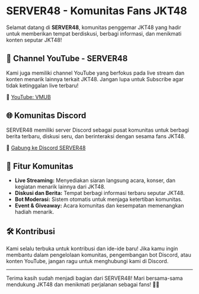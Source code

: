 # SERVER48 - Komunitas Fans JKT48

Selamat datang di **SERVER48**, komunitas penggemar JKT48 yang hadir untuk memberikan tempat berdiskusi, berbagi informasi, dan menikmati konten seputar JKT48!

## 🎥 Channel YouTube - SERVER48
Kami juga memiliki channel YouTube yang berfokus pada live stream dan konten menarik lainnya terkait JKT48. Jangan lupa untuk Subscribe agar tidak ketinggalan live terbaru!

🔗 [YouTube: VMUB](https://www.youtube.com/VMUB)

## 🌐 Komunitas Discord
SERVER48 memiliki server Discord sebagai pusat komunitas untuk berbagi berita terbaru, diskusi seru, dan berinteraksi dengan sesama fans JKT48.

💬 [Gabung ke Discord SERVER48](https://discord.gg/server48)

## 🚀 Fitur Komunitas
- **Live Streaming:** Menyediakan siaran langsung acara, konser, dan kegiatan menarik lainnya dari JKT48.
- **Diskusi dan Berita:** Tempat berbagi informasi terbaru seputar JKT48.
- **Bot Moderasi:** Sistem otomatis untuk menjaga ketertiban komunitas.
- **Event & Giveaway:** Acara komunitas dan kesempatan memenangkan hadiah menarik.

## 🛠 Kontribusi
Kami selalu terbuka untuk kontribusi dan ide-ide baru! Jika kamu ingin membantu dalam pengelolaan komunitas, pengembangan bot Discord, atau konten YouTube, jangan ragu untuk menghubungi kami di Discord.

---

Terima kasih sudah menjadi bagian dari SERVER48! Mari bersama-sama mendukung JKT48 dan menikmati perjalanan sebagai fans! 🚀💙
